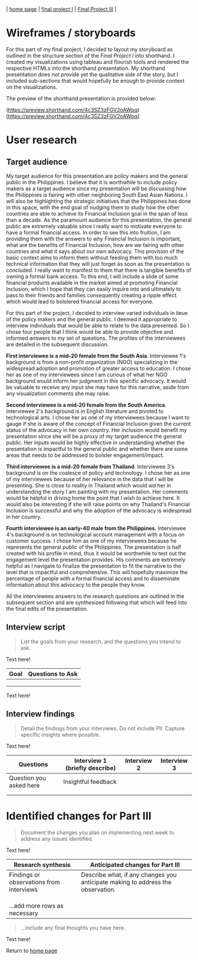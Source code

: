 | [home page](README.md) | [final project I](final_project_PartI_EnzoRodriguez.md) | [Final Project III](final-project-part-three) |

# Wireframes / storyboards
For this part of my final project, I decided to layout my storyboard as outlined in the structure section of the *Final Project I* into shorthand. I created my visualizations using tableau and flourish tools and rendered the respective HTMLs into the shorthand presentation. My shorthand presentation does not provide yet the qualitative side of the story, but I included sub-sections that would hopefully be enough to provide context on the visualizations.

The preview of the shorthand presentation is provided below:

(https://preview.shorthand.com/4c3SZ3zFGV2oAWpq)[https://preview.shorthand.com/4c3SZ3zFGV2oAWpq]

# User research 

## Target audience
My target audience for this presentation are policy makers and the general public in the Philippines. I believe that it is worthwhile to include policy makers as a target audience since my presentation will be discussing how the Philippines is fairing with other neighboring South East Asian Nations. I will also be highlighting the strategic initiatives that the Philippines has done in this space, with the end goal of nudging them to study how the other countries are able to achieve its Financial Inclusion goal in the span of less than a decade. As the paramount audience for this presentation, the general public are extremely valuable since I really want to motivate everyone to have a formal financial access. In order to see this into fruition, I am providing them with the answers to why Financial Inclusion is important, what are the benefits of Financial Inclusion, how are we fairing with other countries and what it says about our own advocacy. This provision of the basic context aims to inform them without feeding them with too much technical information that they will just forget as soon as the presentation is concluded. I really want to manifest to them that there is tangible benefits of owning a formal bank access. To this end, I will include a slide of some financial products available in the market aimed at promoting Financial Inclusion, which I hope that they can easily inquire into and ultimately to pass to their friends and families consequently creating a ripple effect which would lead to bolstered financial access for everyone.

For this part of the project, I decided to interview varied individuals in lieue of the policy makers and the general public. I deemed it appropriate to interview individuals that would be able to relate to the data presented. So I chose four people that I think would be able to provide objective and informed answers to my set of questions. The profiles of the interviewees are detailed in the subsequent discussion.

**First interviewee is a mid-20 female from the South Asia**. Interviewee 1's background is from a non-profit organization (NGO) specializing in the widespread adoption and promotion of greater access to education. I chose her as one of my interviewees since I am curious of what her NGO background would inform her judgment in this specific advocacy. It would be valuable to receive any input she may have for this narrative, aside from any visualization comments she may raise.

**Second interviewee is a mid-20 female from the South America**. Interviewee 2's background is in English literature and pivoted to technological arts. I chose her as one of my interviewees because I want to gauge if she is aware of the concept of Financial Inclusion given the current status of the advocacy in her own country. Her inclusion would benefit my presentation since she will be a proxy of my target audience the general public. Her inputs would be highly effective in understanding whether the presentation is impactful to the general public and whether there are some areas that needs to be addressed to bolster engagement/impact.

**Third interviewee is a mid-20 female from Thailand**. Interviewee 3's background is on the coalesce of policy and technology. I chose her as one of my interviewees because of her relevance in the data that I will be presenting. She is close to reality in Thailand which would aid her in understanding the story I am painting with my presentation. Her comments would be helpful in driving home the point that I wish to achieve here. It would also be interesting if she will raise points on why Thailand's Financial Inclusion is successful and why the adoption of the advocacy is widespread in her country.

**Fourth interviewee is an early-40 male from the Philippines**. Interviewee 4's background is on technological account management with a focus on customer success. I chose him as one of my interviewees because he represents the general public of the Philippines. The presentation is half created with his profile in mind, thus it would be worthwhile to test out the engagement level the presentation provides. His comments are extremely helpful as I navigate to finalize the presentation to fit the narrative to the level that is impactful and comprehensive. This will hopefully maximize the percentage of people with a formal financial access and to disseminate information about this advocacy to the people they know.

All the interviewees answers to the research questions are outlined in the subsequent section and are synthesized following that which will feed into the final edits of the presentation.

## Interview script
> List the goals from your research, and the questions you intend to ask. 

Text here!

| Goal | Questions to Ask |
|------|------------------|
|      |                  |
|      |                  |
|      |                  |


Text here!

## Interview findings
> Detail the findings from your interviews.  Do not include PII.  Capture specific insights where possible.

Text here!

| Questions               | Interview 1 (briefly describe) | Interview 2 | Interview 3 |
|-------------------------|--------------------------------|-------------|-------------|
| Question you asked here | Insightful feedback            |             |             |
|                         |                                |             |             |
|                         |                                |             |             |


# Identified changes for Part III
> Document the changes you plan on implementing next week to address any issues identified.  

Text here!

| Research synthesis                       | Anticipated changes for Part III                                                |
|------------------------------------------|---------------------------------------------------------------------------------|
| Findings or observations from interviews | Describe what, if any changes you anticipate making to address the observation. |
|                                          |                                                                                 |
|                                          |                                                                                 |
|                                          |                                                                                 |
| ...add more rows as necessary            |                                                                                 |

> ...include any final thoughts you have here. 

Text here!

Return to [home page](README.md)

